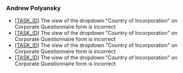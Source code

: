 
### Andrew Polyansky

* [[TASK_ID](https://example.org/browse/TASK_ID)] The view of the dropdown "Country of Incorporation" on Corporate Questionnaire form is incorrect
* [[TASK_ID](https://example.org/browse/TASK_ID)] The view of the dropdown "Country of Incorporation" on Corporate Questionnaire form is incorrect
* [[TASK_ID](https://example.org/browse/TASK_ID)] The view of the dropdown "Country of Incorporation" on Corporate Questionnaire form is incorrect
* [[TASK_ID](https://example.org/browse/TASK_ID)] The view of the dropdown "Country of Incorporation" on Corporate Questionnaire form is incorrect
